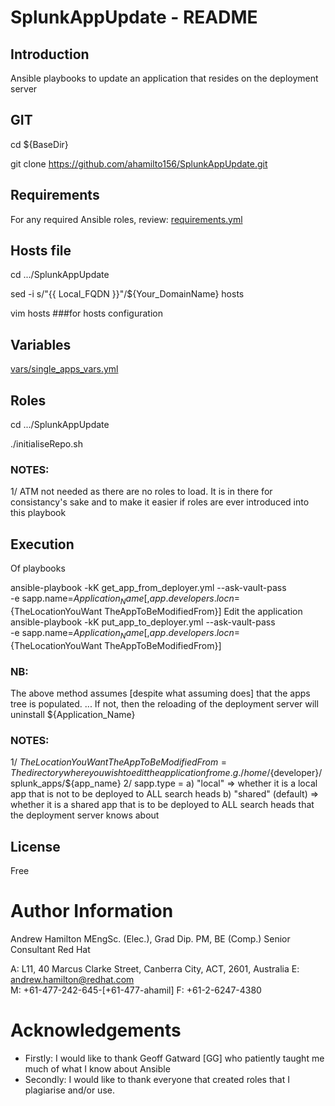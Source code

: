 # SplunkAppUpdate - README
## Introduction
Ansible playbooks to update an application that resides on the deployment server

## GIT
cd ${BaseDir}

git clone https://github.com/ahamilto156/SplunkAppUpdate.git

## Requirements
For any required Ansible roles, review:
[requirements.yml](requirements.yml)

## Hosts file
cd  .../SplunkAppUpdate

sed -i s/"{{ Local_FQDN }}"/${Your_DomainName} hosts

vim hosts ###for hosts configuration

##  Variables
[vars/single_apps_vars.yml](vars/single_apps_vars.yml)

## Roles
cd  .../SplunkAppUpdate

./initialiseRepo.sh

### NOTES:
1/ ATM not needed as there are no roles to load. It is in there for consistancy's sake and to make it easier if roles are ever introduced into this playbook

## Execution
Of playbooks

ansible-playbook -kK get_app_from_deployer.yml --ask-vault-pass \
    -e sapp.name=${Application_Name}[,app.developers.locn=${TheLocationYouWant TheAppToBeModifiedFrom}]
Edit the application
ansible-playbook -kK put_app_to_deployer.yml --ask-vault-pass \
    -e sapp.name=${Application_Name}[,app.developers.locn=${TheLocationYouWant TheAppToBeModifiedFrom}]
### NB: 
The above method assumes [despite what assuming does] that the apps tree is populated.
... If not, then the reloading of the deployment server will uninstall ${Application_Name}
### NOTES:
1/ ${TheLocationYouWant TheAppToBeModifiedFrom} = The directory where you wish to edit the application from 
    e.g. /home/${developer}/splunk_apps/${app_name}
2/ sapp.type = 
    a)          "local" => whether it is a local app that is not to be deployed to ALL search heads
    b)          "shared" (default) => whether it is a shared app that is  to be deployed to ALL search heads that the deployment server
                 knows about

## License
Free

# Author Information
Andrew Hamilton MEngSc. (Elec.), Grad Dip. PM, BE (Comp.)
Senior Consultant
Red Hat

A: L11, 40 Marcus Clarke Street,
    Canberra City, ACT, 2601, Australia
E: andrew.hamilton@redhat.com  
M: +61-477-242-645-[+61-477-ahamil]
F: +61-2-6247-4380    

# Acknowledgements
- Firstly:
      I would like to thank Geoff Gatward [GG] who patiently taught me much of what I know about Ansible
- Secondly:
      I would like to thank everyone that created roles that I plagiarise and/or use.
